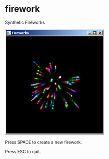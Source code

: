 # firework
Synthetic Fireworks

![Alt text](DemoImg.png?raw=true "Fireworks")

Press SPACE to create a new firework.

Press ESC to quit.
